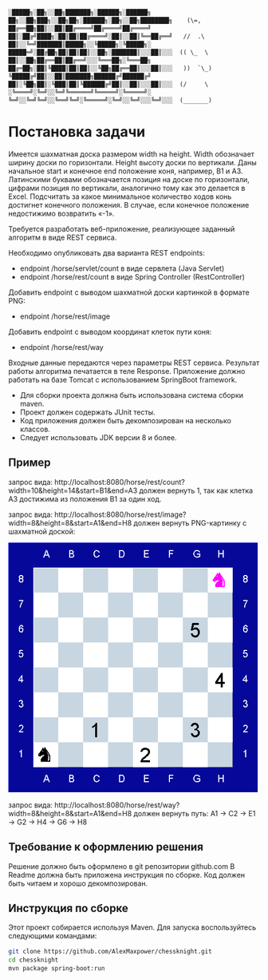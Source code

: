 ```
░█████╗░██╗░░██╗███████╗░██████╗░██████╗  ██╗░░██╗███╗░░██╗██╗░██████╗░██╗░░██╗████████╗    (\=,
██╔══██╗██║░░██║██╔════╝██╔════╝██╔════╝  ██║░██╔╝████╗░██║██║██╔════╝░██║░░██║╚══██╔══╝   //  .\
██║░░╚═╝███████║█████╗░░╚█████╗░╚█████╗░  █████═╝░██╔██╗██║██║██║░░██╗░███████║░░░██║░░░  (( \_  \
██║░░██╗██╔══██║██╔══╝░░░╚═══██╗░╚═══██╗  ██╔═██╗░██║╚████║██║██║░░╚██╗██╔══██║░░░██║░░░   ))  `\_)
╚█████╔╝██║░░██║███████╗██████╔╝██████╔╝  ██║░╚██╗██║░╚███║██║╚██████╔╝██║░░██║░░░██║░░░  (/     \
░╚════╝░╚═╝░░╚═╝╚══════╝╚═════╝░╚═════╝░  ╚═╝░░╚═╝╚═╝░░╚══╝╚═╝░╚═════╝░╚═╝░░╚═╝░░░╚═╝░░░  (_______)
```
# Постановка задачи

Имеется шахматная доска размером width на height. Width обозначает ширину доски по горизонтали. Height высоту доски по вертикали.
Даны начальное start и конечное end положение коня, например, B1 и A3. Латинскими буквами обозначается позиция на доске по горизонтали, цифрами позиция по вертикали, аналогично тому как это делается в Excel.
Подсчитать за какое минимальное количество ходов конь достигнет конечного положения. В случае, если конечное положение недостижимо возвратить «-1».

Требуется разработать веб-приложение, реализующее заданный алгоритм в виде REST сервиса.

Необходимо опубликовать два варианта REST endpoints:
- endpoint /horse/servlet/count в виде сервлета (Java Servlet)
- endpoint /horse/rest/count в виде Spring Controller (RestController)

Добавить endpoint с выводом шахматной доски картинкой в формате PNG:
- endpoint /horse/rest/image

Добавить endpoint с выводом координат клеток пути коня:
- endpoint /horse/rest/way

Входные данные передаются через параметры REST сервиса. Результат работы алгоритма печатается в теле Response.
Приложение должно работать на базе Tomcat c использованием SpringBoot framework.

- Для сборки проекта должна быть использована система сборки maven.
- Проект должен содержать JUnit тесты.
- Код приложения должен быть декомпозирован на несколько классов.
- Следует использовать JDK версии 8 и более.

## Пример
запрос вида:
http://localhost:8080/horse/rest/count?width=10&height=14&start=B1&end=A3
должен вернуть 1, так как клетка A3 достижима из положения B1 за один ход.

запрос вида:
http://localhost:8080/horse/rest/image?width=8&height=8&start=A1&end=H8
должен вернуть PNG-картинку с шахматной доской:

![PNG-картинка](a1-h8.png)

запрос вида:
http://localhost:8080/horse/rest/way?width=8&height=8&start=A1&end=H8
должен вернуть путь:
A1 -> C2 -> E1 -> G2 -> H4 -> G6 -> H8

## Требование к оформлению решения
Решение должно быть оформлено в git репозитории github.com
В Readme должна быть приложена инструкция по сборке.
Код должен быть читаем и хорошо декомпозирован. 

## Инструкция по сборке
Этот проект собирается используя Maven. Для запуска воспользуйтесь следующими командами:
```bash
git clone https://github.com/AlexMaxpower/chessknight.git
cd chessknight
mvn package spring-boot:run
```